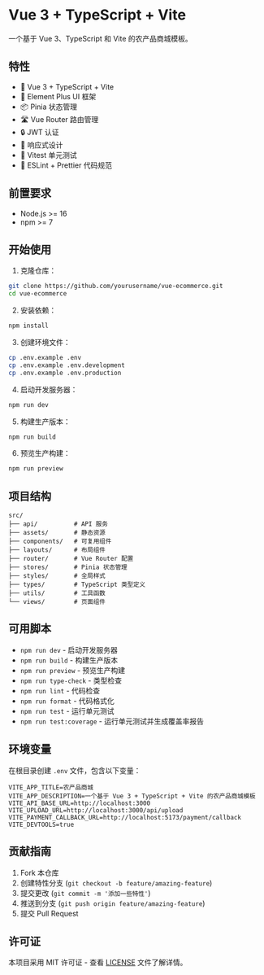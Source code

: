 # Vue 3 + TypeScript + Vite

一个基于 Vue 3、TypeScript 和 Vite 的农产品商城模板。

## 特性

- 🚀 Vue 3 + TypeScript + Vite
- 🎨 Element Plus UI 框架
- 📦 Pinia 状态管理
- 🛣️ Vue Router 路由管理
- 🔒 JWT 认证
- 📱 响应式设计
- 🧪 Vitest 单元测试
- 📝 ESLint + Prettier 代码规范

## 前置要求

- Node.js >= 16
- npm >= 7

## 开始使用

1. 克隆仓库：
```bash
git clone https://github.com/yourusername/vue-ecommerce.git
cd vue-ecommerce
```

2. 安装依赖：
```bash
npm install
```

3. 创建环境文件：
```bash
cp .env.example .env
cp .env.example .env.development
cp .env.example .env.production
```

4. 启动开发服务器：
```bash
npm run dev
```

5. 构建生产版本：
```bash
npm run build
```

6. 预览生产构建：
```bash
npm run preview
```

## 项目结构

```
src/
├── api/          # API 服务
├── assets/       # 静态资源
├── components/   # 可复用组件
├── layouts/      # 布局组件
├── router/       # Vue Router 配置
├── stores/       # Pinia 状态管理
├── styles/       # 全局样式
├── types/        # TypeScript 类型定义
├── utils/        # 工具函数
└── views/        # 页面组件
```

## 可用脚本

- `npm run dev` - 启动开发服务器
- `npm run build` - 构建生产版本
- `npm run preview` - 预览生产构建
- `npm run type-check` - 类型检查
- `npm run lint` - 代码检查
- `npm run format` - 代码格式化
- `npm run test` - 运行单元测试
- `npm run test:coverage` - 运行单元测试并生成覆盖率报告

## 环境变量

在根目录创建 `.env` 文件，包含以下变量：

```env
VITE_APP_TITLE=农产品商城
VITE_APP_DESCRIPTION=一个基于 Vue 3 + TypeScript + Vite 的农产品商城模板
VITE_API_BASE_URL=http://localhost:3000
VITE_UPLOAD_URL=http://localhost:3000/api/upload
VITE_PAYMENT_CALLBACK_URL=http://localhost:5173/payment/callback
VITE_DEVTOOLS=true
```

## 贡献指南

1. Fork 本仓库
2. 创建特性分支 (`git checkout -b feature/amazing-feature`)
3. 提交更改 (`git commit -m '添加一些特性'`)
4. 推送到分支 (`git push origin feature/amazing-feature`)
5. 提交 Pull Request

## 许可证

本项目采用 MIT 许可证 - 查看 [LICENSE](LICENSE) 文件了解详情。